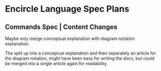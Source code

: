 Encircle Language Spec Plans
============================

Commands Spec | Content Changes
-------------------------------

Maybe only merge conceptual explanation with diagram notation explanation.

The split up into a conceptual explanation and then separately an article for the diagram notation, might have been easy for writing the docs, but could be merged into a single article again for readability.